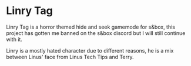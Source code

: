 # Linry Tag
Linry Tag is a horror themed hide and seek gamemode for s&box, this project has gotten me banned on the s&box discord but I will still continue with it.

Linry is a mostly hated character due to different reasons, he is a mix between Linus' face from Linus Tech Tips and Terry.
